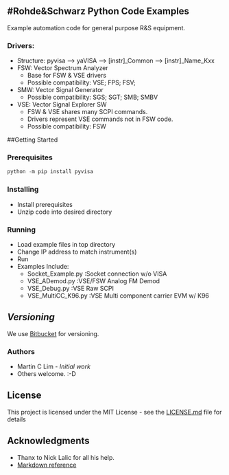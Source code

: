 #Rohde&Schwarz Python Code Examples
---
Example automation code for general purpose R&S equipment.  

### Drivers:
* Structure: pyvisa --> yaVISA --> [instr]_Common --> [instr]_Name_Kxx
* FSW: Vector Spectrum Analyzer
    * Base for FSW & VSE drivers
    * Possible compatibility: VSE; FPS; FSV;
* SMW: Vector Signal Generator
    * Possible compatibility: SGS; SGT; SMB; SMBV
* VSE: Vector Signal Explorer SW
    * FSW & VSE shares many SCPI commands.
    * Drivers represent VSE commands not in FSW code.
    * Possible compatibility: FSW

##Getting Started

### Prerequisites
```python
python -m pip install pyvisa
```

### Installing
* Install prerequisites
* Unzip code into desired directory

### Running
* Load example files in top directory
* Change IP address to match instrument(s)
* Run
* Examples Include:
    * Socket_Example.py		:Socket connection w/o VISA
    * VSE_ADemod.py			:VSE/FSW Analog FM Demod
    * VSE_Debug.py          :VSE Raw SCPI
    * VSE_MultiCC_K96.py    :VSE Multi component carrier EVM w/ K96

## _Versioning_
We use [Bitbucket](http://www.bitbucket.com/) for versioning.

### Authors
* Martin C Lim - *Initial work* 
* Others welcome.  :-D

## License
This project is licensed under the MIT License - see the [LICENSE.md](LICENSE.md) file for details

## Acknowledgments
* Thanx to Nick Lalic for all his help.
* [Markdown reference](https://github.com/adam-p/markdown-here/wiki/Markdown-Cheatsheet)


